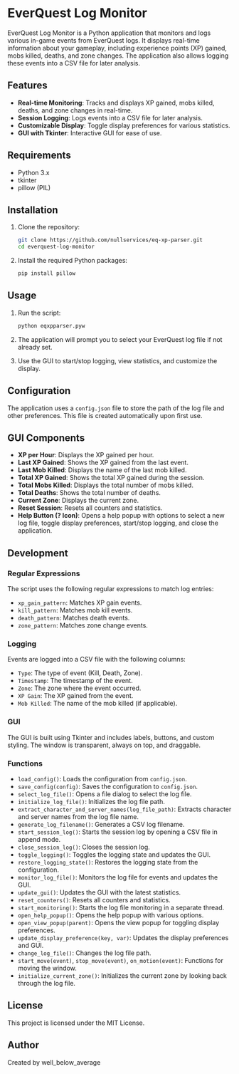 # EverQuest Log Monitor

EverQuest Log Monitor is a Python application that monitors and logs various in-game events from EverQuest logs. It displays real-time information about your gameplay, including experience points (XP) gained, mobs killed, deaths, and zone changes. The application also allows logging these events into a CSV file for later analysis.

## Features

- **Real-time Monitoring**: Tracks and displays XP gained, mobs killed, deaths, and zone changes in real-time.
- **Session Logging**: Logs events into a CSV file for later analysis.
- **Customizable Display**: Toggle display preferences for various statistics.
- **GUI with Tkinter**: Interactive GUI for ease of use.

## Requirements

- Python 3.x
- tkinter
- pillow (PIL)

## Installation

1. Clone the repository:
    ```bash
    git clone https://github.com/nullservices/eq-xp-parser.git
    cd everquest-log-monitor
    ```

2. Install the required Python packages:
    ```bash
    pip install pillow
    ```

## Usage

1. Run the script:
    ```bash
    python eqxpparser.pyw
    ```

2. The application will prompt you to select your EverQuest log file if not already set.
3. Use the GUI to start/stop logging, view statistics, and customize the display.

## Configuration

The application uses a `config.json` file to store the path of the log file and other preferences. This file is created automatically upon first use.

## GUI Components

- **XP per Hour**: Displays the XP gained per hour.
- **Last XP Gained**: Shows the XP gained from the last event.
- **Last Mob Killed**: Displays the name of the last mob killed.
- **Total XP Gained**: Shows the total XP gained during the session.
- **Total Mobs Killed**: Displays the total number of mobs killed.
- **Total Deaths**: Shows the total number of deaths.
- **Current Zone**: Displays the current zone.
- **Reset Session**: Resets all counters and statistics.
- **Help Button (? Icon)**: Opens a help popup with options to select a new log file, toggle display preferences, start/stop logging, and close the application.

## Development

### Regular Expressions

The script uses the following regular expressions to match log entries:

- `xp_gain_pattern`: Matches XP gain events.
- `kill_pattern`: Matches mob kill events.
- `death_pattern`: Matches death events.
- `zone_pattern`: Matches zone change events.

### Logging

Events are logged into a CSV file with the following columns:

- `Type`: The type of event (Kill, Death, Zone).
- `Timestamp`: The timestamp of the event.
- `Zone`: The zone where the event occurred.
- `XP Gain`: The XP gained from the event.
- `Mob Killed`: The name of the mob killed (if applicable).

### GUI

The GUI is built using Tkinter and includes labels, buttons, and custom styling. The window is transparent, always on top, and draggable.

### Functions

- `load_config()`: Loads the configuration from `config.json`.
- `save_config(config)`: Saves the configuration to `config.json`.
- `select_log_file()`: Opens a file dialog to select the log file.
- `initialize_log_file()`: Initializes the log file path.
- `extract_character_and_server_names(log_file_path)`: Extracts character and server names from the log file name.
- `generate_log_filename()`: Generates a CSV log filename.
- `start_session_log()`: Starts the session log by opening a CSV file in append mode.
- `close_session_log()`: Closes the session log.
- `toggle_logging()`: Toggles the logging state and updates the GUI.
- `restore_logging_state()`: Restores the logging state from the configuration.
- `monitor_log_file()`: Monitors the log file for events and updates the GUI.
- `update_gui()`: Updates the GUI with the latest statistics.
- `reset_counters()`: Resets all counters and statistics.
- `start_monitoring()`: Starts the log file monitoring in a separate thread.
- `open_help_popup()`: Opens the help popup with various options.
- `open_view_popup(parent)`: Opens the view popup for toggling display preferences.
- `update_display_preference(key, var)`: Updates the display preferences and GUI.
- `change_log_file()`: Changes the log file path.
- `start_move(event)`, `stop_move(event)`, `on_motion(event)`: Functions for moving the window.
- `initialize_current_zone()`: Initializes the current zone by looking back through the log file.

## License

This project is licensed under the MIT License.

## Author

Created by well_below_average
